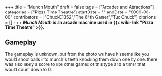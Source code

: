+++
title = "Munch Mouth"
draft = false
tags = ["Arcades and Attractions"]
categories = ["Pizza Time Theatre"]
startDate = ""
endDate = "0000-00-00"
contributors = ["ChuckE1352","The 64th Gamer","Tux Chuck"]
citations = []
+++
***Munch Mouth* is an arcade machine used in {{< wiki-link "Pizza Time Theatre" >}}.**

## Gameplay

The gameplay is unknown, but from the photo we have it seems like you would shoot balls into munch's teeth knocking them down one by one. there was also likely a score to like other games of this type and a timer that would count down to 0.
